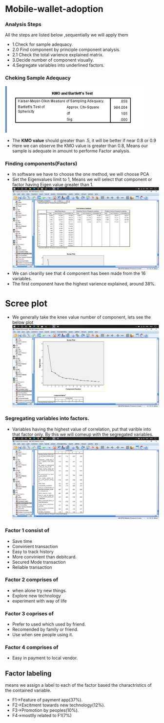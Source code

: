 # Mobile-wallet-adoption
### Analysis Steps
All the steps are listed below ,sequentially we will apply them
* 1.Check for sample adequacy.
* 2.0 Find component by principle component analysis.
* 2.1 Check the total varience explained matrix.
* 3.Decide number of component visually.
* 4.Segregate variables into underlined factors.
### Cheking Sample Adequacy
![](https://github.com/pankajknitj/Mobile-wallet-adoption/blob/master/utils/kmo.png)
* The **KMO value** should greater than .5, it will be better if near 0.8 or 0.9
* Here we can observe the KMO value is greater than 0.8, Means our sample is adequate in amount to performe Factor analysis.
### Finding components(Factors)
* In software we have to choose the one method, we will choose PCA
* Set the Eigenvalues limit to 1, Means we will select that component or factor having Eigen value greater than 1.
![](https://github.com/pankajknitj/Mobile-wallet-adoption/blob/master/utils/total%20veience%20explained.png)
* We can clearilly see that 4 component has been made from the 16 variables.
* The first component have the highest varience explained, around 38%.
# Scree plot
* We generally take the knee value number of component, lets see the below plot
![](https://github.com/pankajknitj/Mobile-wallet-adoption/blob/master/utils/scree%20plot.png)
### Segregating variables into factors.
* Variables having the highest value of correlation, put that varible into that factor only. By this we will comeup with the segregated variables.
![](https://github.com/pankajknitj/Mobile-wallet-adoption/blob/master/utils/rotated%20component%20matrix.png)
### Factor 1 consist of
* Save time
* Convinient transaction
* Easy to track history
* More convinient than debitcard.
* Secured Mode transaction
* Reliable transaction
### Factor 2 comprises of
* when alone try new things.
* Explore new technology
* experiment with way of life
### Factor 3 coprises of
* Prefer to used which used by friend.
* Recomended by family or friend.
* Use when see people using it.
### Factor 4 comprises of
* Easy in payment to local vendor.

## Factor labeling
means we assign a label to each of the factor based the charactristics of the contained variable.
* F1->Feature of payment app(37%).
* F2->Excitment towards new technology(12%).
* F3->Promotion by peoples(10%).
* F4->mostlly related to F1(7%)
